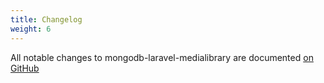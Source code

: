 ```yaml
---
title: Changelog
weight: 6
---
```


All notable changes to mongodb-laravel-medialibrary are documented [on GitHub](https://github.com/sedkitn/mongodb-laravel-medialibrary/blob/master/CHANGELOG.md)
